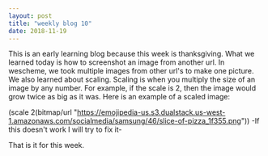 ```yaml
---
layout: post
title: "weekly blog 10"
date: 2018-11-19
---
```


This is an early learning blog because this week is thanksgiving. What we learned today is how to screenshot an image from another url. In wescheme, we took multiple images from other url's to make one picture. We also learned about scaling. Scaling is when you multiply the size of an image by any number. For example, if the scale is 2, then the image would grow twice as big as it was. Here is an example of a scaled image:

(scale 2(bitmap/url "https://emojipedia-us.s3.dualstack.us-west-1.amazonaws.com/socialmedia/samsung/46/slice-of-pizza_1f355.png"))
-If this doesn't work I will try to fix it-

That is it for this week.
